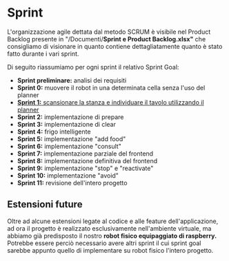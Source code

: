 # Sprint

L'organizzazione agile dettata dal metodo SCRUM è visibile nel Product Backlog presente in "/Documenti/**Sprint e Product Backlog.xlsx"**
che consigliamo di visionare in quanto contiene dettagliatamente quanto è stato fatto durante i vari sprint.

Di seguito riassumiamo per ogni sprint il relativo Sprint Goal:
- **Sprint preliminare:** analisi dei requisiti
- **Sprint 0:** muovere il robot in una determinata cella senza l'uso del planner
- <ins>**Sprint 1:** scansionare la stanza e individuare il tavolo utilizzando il planner </ins> 
- **Sprint 2:** implementazione di prepare
- **Sprint 3:** implementazione di clear
- **Sprint 4:** frigo intelligente
- **Sprint 5:** implementazione "add food"
- **Sprint 6:** implementazione "consult"
- **Sprint 7:** implementazione parziale del frontend
- **Sprint 8:** implementazione definitiva del frontend
- **Sprint 9:** implementazione "stop" e "reactivate"
- **Sprint 10:** implementazione "avoid"
- **Sprint 11:** revisione dell'intero progetto

## Estensioni future

Oltre ad alcune estensioni legate al codice e alle feature dell'applicazione, ad ora il progetto è realizzato esclusivamente nell'ambiente virtuale, ma abbiamo già predisposto il nostro **robot fisico equipaggiato di raspberry.**
Potrebbe essere perciò necessario avere altri sprint il cui sprint goal sarebbe appunto quello di implementare su robot fisico l'intero progetto.
